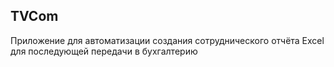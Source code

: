 TVCom
-----
Приложение для автоматизации создания сотруднического отчёта Excel для последующей передачи в бухгалтерию
